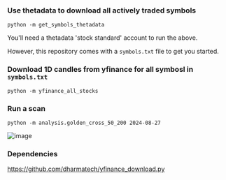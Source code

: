 
### Use thetadata to download all actively traded symbols

    python -m get_symbols_thetadata

You'll need a thetadata 'stock standard' account to run the above.

However, this repository comes with a `symbols.txt` file to get you started.

### Download 1D candles from yfinance for all symbosl in `symbols.txt`

    python -m yfinance_all_stocks

### Run a scan

    python -m analysis.golden_cross_50_200 2024-08-27

![image](https://github.com/user-attachments/assets/a3684f6b-1215-4a16-aede-7447e83b791b)

### Dependencies

https://github.com/dharmatech/yfinance_download.py
